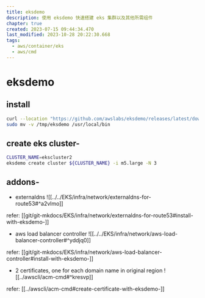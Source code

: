 ```yaml
---
title: eksdemo
description: 使用 eksdemo 快速搭建 eks 集群以及其他所需组件
chapter: true
created: 2023-07-15 09:44:34.470
last_modified: 2023-10-28 20:22:30.668
tags:
  - aws/container/eks
  - aws/cmd
---
```


# eksdemo

## install

```sh
curl --location "https://github.com/awslabs/eksdemo/releases/latest/download/eksdemo_$(uname -s)_x86_64.tar.gz" |tar xz -C /tmp
sudo mv -v /tmp/eksdemo /usr/local/bin

```

## create eks cluster-

```sh
CLUSTER_NAME=ekscluster2
eksdemo create cluster ${CLUSTER_NAME} -i m5.large -N 3
```

## addons-

- externaldns
![[../../EKS/infra/network/externaldns-for-route53#^a2vlmo]]

refer: [[git/git-mkdocs/EKS/infra/network/externaldns-for-route53#install-with-eksdemo-]]

- aws load balancer controller
![[../../EKS/infra/network/aws-load-balancer-controller#^yddjq0]]

refer: [[git/git-mkdocs/EKS/infra/network/aws-load-balancer-controller#install-with-eksdemo-]]

- 2 certificates, one for each domain name in original region
![[../awscli/acm-cmd#^kresvp]]

refer: [[../awscli/acm-cmd#create-certificate-with-eksdemo-]]


